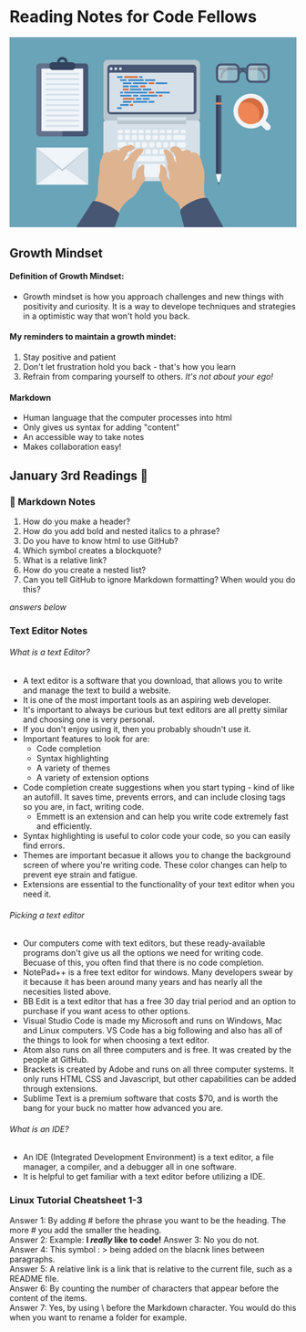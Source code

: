 # Reading Notes for Code Fellows #

![Name of Image](/learn-code-image.jpeg)

## Growth Mindset ##

#### Definition of Growth Mindset: ####
- Growth mindset is how you approach challenges and new things with positivity and curiosity. It is a way to develope techniques and strategies in a optimistic way that won't hold you back. 

#### My reminders to maintain a growth mindet: ####
1. Stay positive and patient 
2. Don't let frustration hold you back - that's how you learn 
3. Refrain from comparing yourself to others. *It's not about your ego!*

#### Markdown ####

- Human language that the computer processes into html
- Only gives us syntax for adding "content"
- An accessible way to take notes 
 - Makes collaboration easy!

## January 3rd Readings 📖 ##

### 📝 Markdown Notes ###

1. How do you make a header?
2. How do you add bold and nested italics to a phrase?
3. Do you have to know html to use GitHub?
4. Which symbol creates a blockquote?
5. What is a relative link?
6. How do you create a nested list?
7. Can you tell GitHub to ignore Markdown formatting? When would you do this?  

*answers below*



### Text Editor Notes ###

###### What is a text Editor?
- A text editor is a software that you download, that allows you to write and manage the text to build a website.
- It is one of the most important tools as an aspiring web developer.
- It's important to always be curious but text editors are all pretty similar and choosing one is very personal. 
- If you don't enjoy using it, then you probably shoudn't use it. 
- Important features to look for are: 
  - Code completion
  - Syntax highlighting
  - A variety of themes
  - A variety of extension options 
- Code completion create suggestions when you start typing - kind of like an autofill. It saves time, prevents errors, and can include closing tags so you are, in fact, writing code.
  - Emmett is an extension and can help you write code extremely fast and efficiently.
- Syntax highlighting is useful to color code your code, so you can easily find errors.
- Themes are important becasue it allows you to change the background screen of where you're writing code. These color changes can help to prevent eye strain and fatigue.
- Extensions are essential to the functionality of your text editor when you need it. 
###### Picking a text editor
- Our computers come with text editors, but these ready-available programs don't give us all the options we need for writing code. Becuase of this, you often find that there is no code completion. 
- NotePad++ is a free text editor for windows. Many developers swear by it because it has been around many years and has nearly all the necesities listed above.
- BB Edit is a text editor that has a free 30 day trial period and an option to purchase if you want acess to other options. 
- Visual Studio Code is made my Microsoft and runs on Windows, Mac and Linux computers. VS Code has a big following and also has all of the things to look for when choosing a text editor. 
- Atom also runs on all three computers and is free. It was created by the people at GitHub. 
- Brackets is created by Adobe and runs on all three computer systems. It only runs HTML CSS and Javascript, but other capabilities can be added through extensions. 
- Sublime Text is a premium software that costs $70, and is worth the bang for your buck no matter how advanced you are. 
###### What is an IDE?
- An IDE (Integrated Development Environment) is a text editor, a file manager, a compiler, and a debugger all in one software.
- It is helpful to get familiar with a text editor before utilizing a IDE.

### Linux Tutorial Cheatsheet 1-3 ###



  
    
  
    
      
        
        
Answer 1: By adding # before the phrase you want to be the heading. The more # you add the smaller the heading.  
Answer 2: Example: **I _really_ like to code!** 
Answer 3: No you do not.  
Answer 4: This symbol : > being added on the blacnk lines between paragraphs.  
Answer 5: A relative link is a link that is relative to the current file, such as a README file.  
Answer 6: By counting the number of characters that appear before the content of the items.  
Answer 7: Yes, by using \ before the Markdown character. You would do this when you want to rename a folder for example.  
  
    
      
        
          

